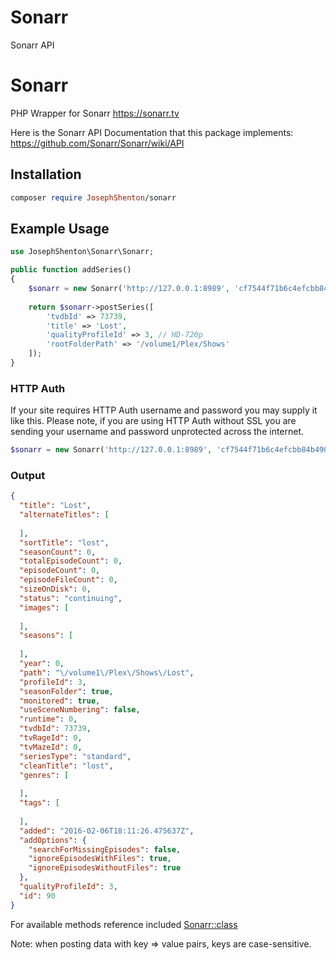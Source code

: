 # Sonarr
Sonarr API
# Sonarr
PHP Wrapper for Sonarr https://sonarr.tv

Here is the Sonarr API Documentation that this package implements: https://github.com/Sonarr/Sonarr/wiki/API

## Installation
```ruby
composer require JosephShenton/sonarr
```

## Example Usage
```php
use JosephShenton\Sonarr\Sonarr;
```
```php
public function addSeries()
{
    $sonarr = new Sonarr('http://127.0.0.1:8989', 'cf7544f71b6c4efcbb84b49011fc965c'); // URL and API Key
    
    return $sonarr->postSeries([
        'tvdbId' => 73739,
        'title' => 'Lost',
        'qualityProfileId' => 3, // HD-720p
        'rootFolderPath' => '/volume1/Plex/Shows'
    ]);
}
```
### HTTP Auth
If your site requires HTTP Auth username and password you may supply it like this. Please note, if you are using HTTP Auth without SSL you are sending your username and password unprotected across the internet.
```php
$sonarr = new Sonarr('http://127.0.0.1:8989', 'cf7544f71b6c4efcbb84b49011fc965c', 'my-username', 'my-password');
```

### Output
```json
{
  "title": "Lost",
  "alternateTitles": [
    
  ],
  "sortTitle": "lost",
  "seasonCount": 0,
  "totalEpisodeCount": 0,
  "episodeCount": 0,
  "episodeFileCount": 0,
  "sizeOnDisk": 0,
  "status": "continuing",
  "images": [
    
  ],
  "seasons": [
    
  ],
  "year": 0,
  "path": "\/volume1\/Plex\/Shows\/Lost",
  "profileId": 3,
  "seasonFolder": true,
  "monitored": true,
  "useSceneNumbering": false,
  "runtime": 0,
  "tvdbId": 73739,
  "tvRageId": 0,
  "tvMazeId": 0,
  "seriesType": "standard",
  "cleanTitle": "lost",
  "genres": [
    
  ],
  "tags": [
    
  ],
  "added": "2016-02-06T18:11:26.475637Z",
  "addOptions": {
    "searchForMissingEpisodes": false,
    "ignoreEpisodesWithFiles": true,
    "ignoreEpisodesWithoutFiles": true
  },
  "qualityProfileId": 3,
  "id": 90
}
```

For available methods reference included [Sonarr::class](src/Sonarr.php)

Note: when posting data with key => value pairs, keys are case-sensitive.
